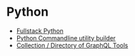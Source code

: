 # Python

* [Fullstack Python](https://www.fullstackpython.com/django.html)
* [Python Commandline utility builder](https://click.palletsprojects.com/en/7.x/)
* [Collection / Directory of GraphQL Tools](https://graphql.fujix.io/)